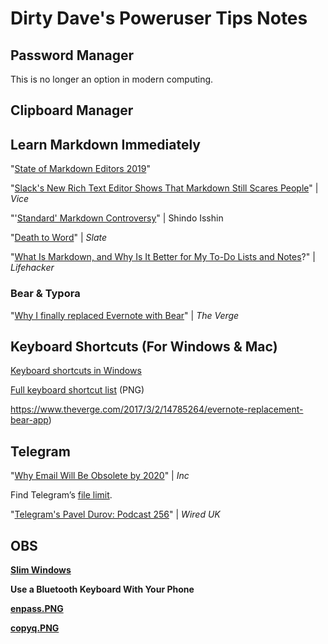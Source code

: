 # Dirty Dave's Poweruser Tips Notes

## Password Manager
This is no longer an option in modern computing.

## Clipboard Manager

## Learn Markdown Immediately

"[State of Markdown Editors 2019](https://dev.to/awwsmm/state-of-markdown-editors-2019-2k49)" 

"[Slack's New Rich Text Editor Shows That Markdown Still Scares People](https://www.vice.com/en_us/article/pa7nbn/slacks-new-rich-text-editor-shows-why-markdown-still-scares-people)" | *Vice*

"'[Standard' Markdown Controversy](http://shindoisshin.net/blog/2014/9/6/standard-markdown-controversy)" | Shindo Isshin

"[Death to Word](https://slate.com/technology/2012/04/microsoft-word-is-cumbersome-inefficient-and-obsolete-its-time-for-it-to-die.html)" | *Slate*

"[What Is Markdown, and Why Is It Better for My To-Do Lists and Notes](https://lifehacker.com/what-is-markdown-and-why-is-it-better-for-my-to-do-lis-5943320)?" | *Lifehacker*

### Bear & Typora

"[Why I finally replaced Evernote with Bear](https://www.theverge.com/2017/3/2/14785264/evernote-replacement-bear-app)" | *The Verge*

## Keyboard Shortcuts (For Windows & Mac)

[Keyboard shortcuts in Windows](https://support.microsoft.com/en-us/help/12445/windows-keyboard-shortcuts)

[Full keyboard shortcut list](https://i.snap.as/G4JSrQb.png) (PNG)

 

https://www.theverge.com/2017/3/2/14785264/evernote-replacement-bear-app)

## Telegram

"[Why Email Will Be Obsolete by 2020](https://www.inc.com/john-brandon/why-email-will-be-obsolete-by-2020.html)" | *Inc*

Find Telegram’s [file limit](https://telegram.org/blog/files-on-steroids).

"[Telegram's Pavel Durov: Podcast 256](https://www.wired.co.uk/article/episode-256)" | *Wired UK*

## OBS

 

[**Slim Windows**](https://docs.microsoft.com/en-us/windows-hardware/manufacture/desktop/compact-os)

 

**Use a Bluetooth Keyboard With Your Phone**

 

 

 

 

 

[**enpass.PNG**](https://eileenlong-my.sharepoint.com/:i:/g/personal/david_eileenlonglcsw_com/ETvFXde4vElBsKM7JLiJ-3EBmvVjfz2tsf4-1MRfO2WIpQ)

 

 

 

 

[**copyq.PNG**](https://eileenlong-my.sharepoint.com/:i:/g/personal/david_eileenlonglcsw_com/EWJODRul28JIkZtoLnZoBQcB-a1btH129uhHjrj0-qGUXw)

 